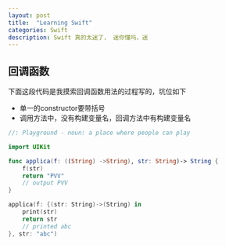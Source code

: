 ```yaml
---
layout: post
title:  "Learning Swift"
categories: Swift
description: Swift 真的太迷了， 迷你懂吗，迷
---
```


## 回调函数

下面这段代码是我摸索回调函数用法的过程写的，坑位如下

- 单一的constructor要带括号
- 调用方法中，没有构建变量名，回调方法中有构建变量名

```swift
//: Playground - noun: a place where people can play

import UIKit

func applica(f: ((String) ->String), str: String)-> String {
    f(str)
    return "PVV"
    // output PVV
}

applica(f: {(str: String)->(String) in
    print(str)
    return str
    // printed abc
}, str: "abc")
```
